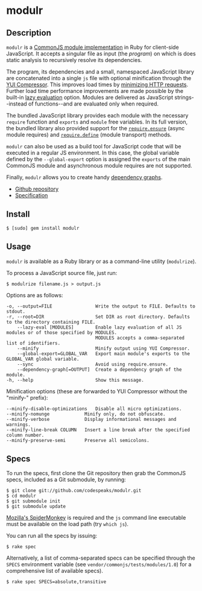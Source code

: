 modulr
======

Description
-----------

`modulr` is a [CommonJS module implementation](http://commonjs.org/specs/modules/1.0.html)
in Ruby for client-side JavaScript. It accepts a singular file as input (the _program_) on
which is does static analysis to recursively resolve its dependencies.

The program, its dependencies and a small, namespaced JavaScript library are
concatenated into a single `js` file with optional minification through the [YUI Compressor](http://developer.yahoo.com/yui/compressor/). This improves load times by
[minimizing HTTP requests](http://developer.yahoo.com/performance/rules.html#num_http).
Further load time performance improvements are made possible by the built-in
[lazy evaluation](http://googlecode.blogspot.com/2009/09/gmail-for-mobile-html5-series-reducing.html)
option. Modules are delivered as JavaScript strings--instead of functions--and are
evaluated only when required.

The bundled JavaScript library provides each module with the necessary `require`
function and `exports` and `module` free variables. In its full version, the bundled
library also provided support for the [`require.ensure`](http://wiki.commonjs.org/wiki/Modules/Async/A) (async module requires) and [`require.define`](http://wiki.commonjs.org/wiki/Modules/Transport/D) (module transport) methods.

`modulr` can also be used as a build tool for JavaScript code that will be executed in a regular JS environment. In this case, the global variable defined by the `--global-export` option is assigned the `exports` of the main CommonJS module and asynchronous module requires are not supported.

Finally, `modulr` allows you to create handy [dependency graphs](http://modulrjs.org/spec_dependency_graph.html).

* [Github repository](http://github.com/codespeaks/modulr)
* [Specification](http://wiki.commonjs.org/wiki/Modules/1.0)

Install
-------

    $ [sudo] gem install modulr

Usage
-----

`modulr` is available as a Ruby library or as a command-line utility (`modulrize`).

To process a JavaScript source file, just run:

    $ modulrize filename.js > output.js

Options are as follows:

    -o, --output=FILE                Write the output to FILE. Defaults to stdout.
    -r, --root=DIR                   Set DIR as root directory. Defaults to the directory containing FILE.
        --lazy-eval [MODULES]        Enable lazy evaluation of all JS modules or of those specified by MODULES.
                                     MODULES accepts a comma-separated list of identifiers.
        --minify                     Minify output using YUI Compressor.
        --global-export=GLOBAL_VAR   Export main module's exports to the GLOBAL_VAR global variable.
        --sync                       Avoid using require.ensure.
        --dependency-graph[=OUTPUT]  Create a dependency graph of the module.
    -h, --help                       Show this message.

Minification options (these are forwarded to YUI Compressor without the "minify-" prefix):

    --minify-disable-optimizations   Disable all micro optimizations.
    --minify-nomunge             Minify only, do not obfuscate.
    --minify-verbose             Display informational messages and warnings.
    --minify-line-break COLUMN   Insert a line break after the specified column number.
    --minify-preserve-semi       Preserve all semicolons.

Specs
-----

To run the specs, first clone the Git repository then grab the CommonJS
specs, included as a Git submodule, by running:

    $ git clone git://github.com/codespeaks/modulr.git
    $ cd modulr
    $ git submodule init
    $ git submodule update

[Mozilla's SpiderMonkey](http://www.mozilla.org/js/spidermonkey/) is required
and the `js` command line executable must be available on the load path (try `which js`).

You can run all the specs by issuing:

    $ rake spec

Alternatively, a list of comma-separated specs can be specified through the `SPECS`
environment variable (see `vendor/commonjs/tests/modules/1.0`) for a comprehensive
list of available specs).

    $ rake spec SPECS=absolute,transitive

